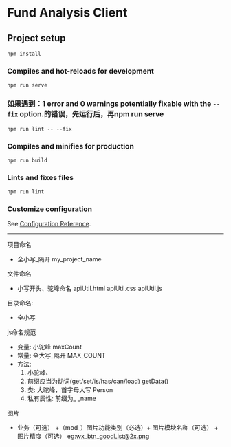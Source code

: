 # Fund Analysis Client

## Project setup
```
npm install
```

### Compiles and hot-reloads for development
```
npm run serve
```
### 如果遇到：1 error and 0 warnings potentially fixable with the `--fix` option.的错误，先运行后，再npm run serve
```
npm run lint -- --fix
```


### Compiles and minifies for production
```
npm run build
```

### Lints and fixes files
```
npm run lint
```

### Customize configuration
See [Configuration Reference](https://cli.vuejs.org/config/).


---
项目命名
* 全小写_隔开  my_project_name

文件命名
* 小写开头、驼峰命名
  apiUtil.html
  apiUtil.css
  apiUtil.js

目录命名: 
* 全小写

js命名规范
  * 变量: 小驼峰          maxCount
  * 常量: 全大写_隔开     MAX_COUNT
  * 方法: 
    1) 小驼峰、
    2) 前缀应当为动词(get/set/is/has/can/load) getData()
    3) 类: 大驼峰，首字母大写     Person
    4) 私有属性: 前缀为_ _name

图片
* 业务（可选） +（mod_）图片功能类别（必选）+ 图片模块名称（可选） + 图片精度（可选）
  eg:wx_btn_goodList@2x.png